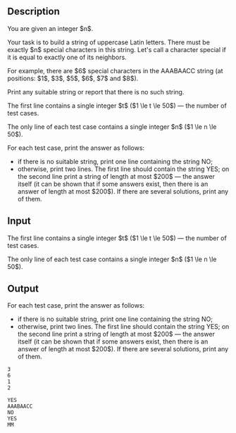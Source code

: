 ## Description

<div><p>You are given an integer $n$.</p><p>Your task is to build a string of uppercase Latin letters. There must be exactly $n$ special characters in this string. Let's call a character <span class="tex-font-style-it">special</span> if it is equal to exactly one of its neighbors.</p><p>For example, there are $6$ special characters in the <span class="tex-font-style-tt">AAABAACC</span> string (at positions: $1$, $3$, $5$, $6$, $7$ and $8$).</p><p>Print any suitable string or report that there is no such string.</p></div><div class="input-specification"><p>The first line contains a single integer $t$ ($1 \le t \le 50$)&nbsp;— the number of test cases.</p><p>The only line of each test case contains a single integer $n$ ($1 \le n \le 50$).</p></div><div class="output-specification"><p>For each test case, print the answer as follows: </p><ul> <li> if there is no suitable string, print one line containing the string <span class="tex-font-style-tt">NO</span>; </li><li> otherwise, print two lines. The first line should contain the string <span class="tex-font-style-tt">YES</span>; on the second line print a string of length <span class="tex-font-style-bf">at most $200$</span>&nbsp;— the answer itself (it can be shown that if some answers exist, then there is an answer of length at most $200$). If there are several solutions, print any of them. </li></ul></div>

## Input

<p>The first line contains a single integer $t$ ($1 \le t \le 50$)&nbsp;— the number of test cases.</p><p>The only line of each test case contains a single integer $n$ ($1 \le n \le 50$).</p>

## Output

<p>For each test case, print the answer as follows: </p><ul> <li> if there is no suitable string, print one line containing the string <span class="tex-font-style-tt">NO</span>; </li><li> otherwise, print two lines. The first line should contain the string <span class="tex-font-style-tt">YES</span>; on the second line print a string of length <span class="tex-font-style-bf">at most $200$</span>&nbsp;— the answer itself (it can be shown that if some answers exist, then there is an answer of length at most $200$). If there are several solutions, print any of them. </li></ul>





```input1|2,4
3
6
1
2
```




```output1
YES
AAABAACC
NO
YES
MM
```


